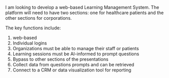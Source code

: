 I am looking to develop a web-based Learning Management System. The platform will need to have two sections: one for healthcare patients and the other sections for corporations.

The key functions include:

1. web-based
2. Individual logins
3. Organizations must be able to manage their staff or patients
4. Learning sessions must be AI-informed to prompt questions
5. Bypass to other sections of the presentations
6. Collect data from questions prompts and can be retrieved
7. Connect to a CRM or data visualization tool for reporting
